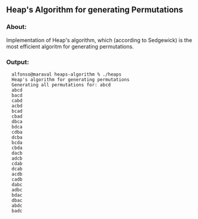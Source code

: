 ## Heap's Algorithm for generating Permutations

### About:
Implementation of Heap's algorithm, which (according to Sedgewick) is the most efficient algoritm for generating permutations.

### Output:
      alfonso@maraval heaps-algorithm % ./heaps          
      Heap's algorithm for generating permutations
      Generating all permutations for: abcd
      abcd
      bacd
      cabd
      acbd
      bcad
      cbad
      dbca
      bdca
      cdba
      dcba
      bcda
      cbda
      dacb
      adcb
      cdab
      dcab
      acdb
      cadb
      dabc
      adbc
      bdac
      dbac
      abdc
      badc

